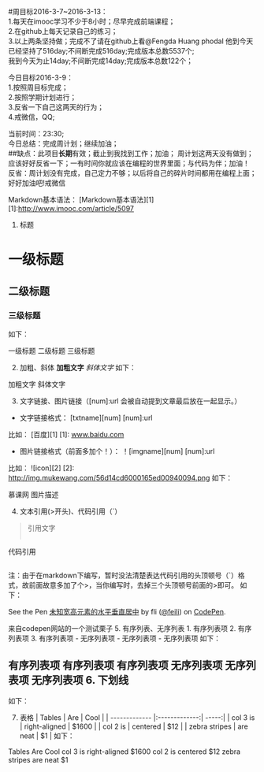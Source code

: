 #周目标2016-3-7~2016-3-13：<br/>
1.每天在imooc学习不少于8小时；尽早完成前端课程；<br/>
2.在github上每天记录自己的练习；<br/>
3.以上两条坚持做；完成不了请在github上看@Fengda Huang  phodal  他到今天已经坚持了516day;不间断完成516day;完成版本总数5537个;<br/>
我到今天为止14day;不间断完成14day;完成版本总数122个；<br/>


今日目标2016-3-9：<br/>
1.按照周目标完成；<br/>
2.按照学期计划进行；<br/>
3.反省一下自己这两天的行为；<br/>
4.戒微信，QQ;

当前时间：23:30;   <br/>
今日总结：完成周计划；继续加油； <br/>
##缺点：此项目**长期**有效；截止到我找到工作；加油； 
周计划这两天没有做到；应该好好反省一下；一有时间你就应该在编程的世界里面；与代码为伴；加油！<br/>
反省：周计划没有完成，自己定力不够；以后将自己的碎片时间都用在编程上面；好好加油吧!戒微信



Markdown基本语法：
[Markdown基本语法][1]
[1]:http://www.imooc.com/article/5097

1. 标题
# 一级标题
## 二级标题
### 三级标题
如下：

一级标题
二级标题
三级标题

2. 加粗、斜体
**加粗文字**
*斜体文字*
如下：

加粗文字
斜体文字

3. 文字链接、图片链接（[num]:url 会被自动提到文章最后放在一起显示。）
* 文字链接格式：
[txtname][num]
[num]:url

比如：
[百度][1]
[1]: www.baidu.com

* 图片链接格式（前面多加个！）：
！[imgname][num]
[num]:url

比如：
![icon][2]
[2]: http://img.mukewang.com/56d14cd6000165ed00940094.png
如下：

慕课网
图片描述

4. 文本引用(>开头)、代码引用（`）
> 引用文字
> ```
代码引用
> ```
注：由于在markdown下编写，暂时没法清楚表达代码引用的头顶顿号（`）格式，故前面故意多加了个>，当你编写时，去掉三个头顶顿号前面的>即可。
如下：

<p data-height="268" data-theme-id="0" data-slug-hash="obabXz" data-default-tab="result" data-user="feili" class='codepen'>
See the Pen <a href='http://codepen.io/feili/pen/obabXz/'>未知宽高元素的水平垂直居中</a> by fli (<a href='http://codepen.io/feili'>@feili</a>) on <a href='http://codepen.io'>CodePen</a>.
</p>
<script async src="//assets.codepen.io/assets/embed/ei.js"></script>
来自codepen网站的一个测试栗子
5. 有序列表、无序列表
 1. 有序列表项
 2. 有序列表项
 3. 有序列表项
 - 无序列表项
 - 无序列表项
 - 无序列表项
如下：

有序列表项
有序列表项
有序列表项
无序列表项
无序列表项
无序列表项
6. 下划线
----------
如下：

7. 表格
| Tables        | Are           | Cool  |
| ------------- |:-------------:| -----:|
| col 3 is      | right-aligned | $1600 |
| col 2 is      | centered      |   $12 |
| zebra stripes | are neat      |    $1 |
如下：

Tables	Are	Cool
col 3 is	right-aligned	$1600
col 2 is	centered	$12
zebra stripes	are neat	$1
